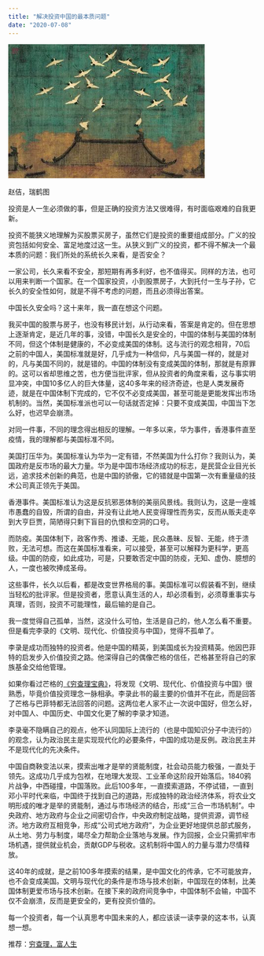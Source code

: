 ```yaml
---
title: "解决投资中国的最本质问题"
date: "2020-07-08"
---
```


  

![连岳文章](images/连岳文章picture-9.jpg)

赵佶，瑞鹤图  

  

投资是人一生必须做的事，但是正确的投资方法又很难得，有时面临艰难的自我更新。

  

投资不能狭义地理解为买股票买房子，虽然它们是投资的重要组成部分。广义的投资包括如何安全、富足地度过这一生。从狭义到广义的投资，都不得不解决一个最本质的问题：我们所处的系统长久来看，是否安全？

  

一家公司，长久来看不安全，那短期有再多利好，也不值得买。同样的方法，也可以用来判断一个国家。在一个国家投资，小到股票房子，大到托付一生与子孙，它长久的安全性如何，就是不得不考虑的问题，而且必须得出答案。

  

中国长久安全吗？这十来年，我一直在想这个问题。

  

我买中国的股票与房子，也没有移民计划，从行动来看，答案是肯定的。但在思想上逐渐肯定，是近几年的事，没错，中国长久是安全的，中国的体制与美国的体制不同，但这个体制是健康的，不必变成美国的体制。这与流行的观念相背，70后之前的中国人，美国标准就是好，几乎成为一种信仰，凡与美国一样的，就是对的，凡与美国不同的，就是错的。中国的体制没有变成美国的体制，那就是有原罪的。这可以省却思维之苦，也方便当批评家，但从投资者的角度来看，这与事实明显冲突，中国10多亿人的巨大体量，这40多年来的经济奇迹，也是人类发展奇迹，就是在中国体制下完成的，它不仅不必变成美国，甚至可能是更能发挥出市场机制的。当然，美国标准派也可以一句话就否定掉：只要不变成美国，中国当下怎么好，也迟早会崩溃。

  

对同一件事，不同的理念得出相反的理解。一年多以来，华为事件，香港事件直至疫情，我的理解都与美国标准不同。

  

美国打压华为。美国标准认为华为一定有错，不然美国为什么打你？我则认为，美国政府是反市场的最大力量。华为是中国市场经济成功的标志，是民营企业目光长远，追求技术创新的典范，也是中国的骄傲，它的错就是中国第一次有重量级的技术公司真正领先于美国。

  

香港事件。美国标准认为这是反抗邪恶体制的美丽风景线。我则认为，这是一座城市愚蠢的自毁，所谓的自由，并没有让此地人民变得理性而务实，反而从贩夫走卒到大亨巨贾，简陋得只剩下盲目的仇恨和空洞的口号。

  

而防疫。美国体制下，政客作秀、推诿、无能，民众愚昧、反智、无能，终于溃败，无法可想。而这在美国标准看来，可以接受，甚至可以解释为更科学，更高级。中国的防疫，如此成功，可是，只要敢否定中国的防疫，无知、虚伪、臆想的人，一度也被吹捧成圣母。

  

这些事件，长久以后看，都是改变世界格局的事。美国标准可以假装看不到，继续当轻松的批评家。但是投资者，愿意认真生活的人，却必须看到，必须尊重事实与真理，否则，投资不可能理性，最后输的是自己。

  

我一度觉得自己孤单，当然，这没什么可怕，生活是自己的，他人怎么看不重要。但是看完李录的《文明、现代化、价值投资与中国》，觉得不孤单了。  

  

李录是成功而独特的投资者。他是中国的精英，到美国成长为投资精英。他因巴菲特的启发步入价值投资之路。他深得自己的偶像芒格的信任，芒格甚至将自己的家族基金交给他管理。  

  

如果你看过芒格的[《穷查理宝典》](http://mp.weixin.qq.com/s?__biz=MjM5NDU0Mjk2MQ==&mid=2651643298&idx=2&sn=21cb1652a6999d789f0a8ee63ea2a0c3&chksm=bd7e59bc8a09d0aa91d168a813d0fb5701f65340732f00a9d89df9bce724100ee44af2c6ff1a&scene=21#wechat_redirect)，将发现《文明、现代化、价值投资与中国》很熟悉，毕竟价值投资理念一脉相承。李录此书的最主要的价值并不在此，而是回答了芒格与巴菲特都无法回答的问题。这两位老人家不止一次说中国好，但怎么好，对中国人、中国历史、中国文化更了解的李录才知道。

  

李录毫不隐瞒自己的观点，他不认同国际上流行的（也是中国知识分子中流行的）的观念，认为政治民主是实现现代化的必要条件，中国的成功是反例。政治民主并不是现代化的先决条件。  

  

中国自商鞅变法以来，摸索出唯才是举的贤能制度，社会动员能力极强，一直处于领先。这成功几乎成为包袱，在地理大发现、工业革命这阶段开始落后。1840鸦片战争，中西碰撞，中国落败。此后100多年，一直摸索道路，不停试错，一直到邓小平时代来临，中国终于找到自己的道路，形成独特的政治经济体系，将农业文明形成的唯才是举的贤能制，通过与市场经济的结合，形成“三合一市场机制”。中央政府、地方政府与企业之间密切合作，中央政府制定战略，提供资源，调节经济。地方政府互相竞争，形成“公司式地方政府”，为企业更好地提供总部式服务，从土地、劳力与制度，竭尽全力帮助企业落地与发展。作为回报，企业只需抓牢市场机遇，提供就业机会，贡献GDP与税收。这机制将中国人的力量与潜力尽情释放。

  

这40年的成就，是之前100多年摸索的结果，是中国文化的传承，它不可能放弃，也不会变成美国。文明与现代化的条件是市场与技术创新，中国现在的体制，比美国体制更爱市场与技术创新。在接下来的政府间竞争中，中国体制不会输，中国不仅不会崩溃，反而是更安全的，更有投资价值的。  

  

每一个投资者，每一个认真思考中国未来的人，都应该读一读李录的这本书，认真想一想。

  

  

推荐：[穷查理，富人生](http://mp.weixin.qq.com/s?__biz=MjM5NDU0Mjk2MQ==&mid=2651643298&idx=2&sn=21cb1652a6999d789f0a8ee63ea2a0c3&chksm=bd7e59bc8a09d0aa91d168a813d0fb5701f65340732f00a9d89df9bce724100ee44af2c6ff1a&scene=21#wechat_redirect)
